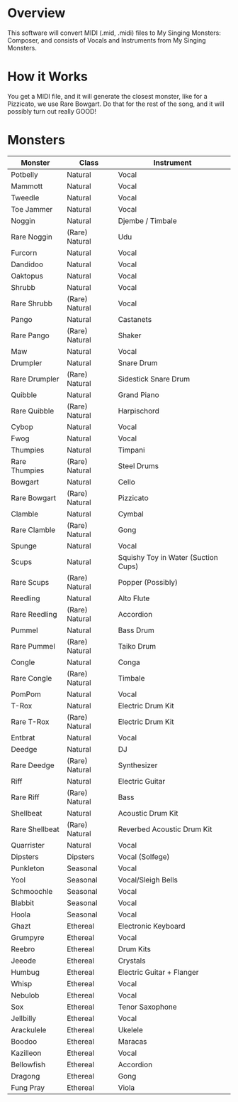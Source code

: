 
# Overview
This software will convert MIDI (.mid, .midi) files to My Singing Monsters: Composer, and consists of Vocals and Instruments from My Singing Monsters.

# How it Works
You get a MIDI file, and it will generate the closest monster, like for a Pizzicato, we use Rare Bowgart. Do that for the rest of the song, and it will possibly turn out really GOOD!

# Monsters
Monster|Class|Instrument
| ------ | ------- | -------- |
Potbelly | Natural | Vocal
Mammott | Natural | Vocal
Tweedle | Natural | Vocal
Toe Jammer | Natural | Vocal
Noggin | Natural | Djembe / Timbale
Rare Noggin | (Rare) Natural | Udu
Furcorn | Natural | Vocal
Dandidoo | Natural | Vocal
Oaktopus | Natural | Vocal
Shrubb | Natural | Vocal
Rare Shrubb | (Rare) Natural | Vocal
Pango | Natural | Castanets
Rare Pango | (Rare) Natural | Shaker
Maw | Natural | Vocal
Drumpler | Natural | Snare Drum
Rare Drumpler | (Rare) Natural | Sidestick Snare Drum
Quibble | Natural | Grand Piano
Rare Quibble | (Rare) Natural | Harpischord
Cybop | Natural | Vocal
Fwog | Natural | Vocal
Thumpies | Natural | Timpani
Rare Thumpies | (Rare) Natural | Steel Drums
Bowgart | Natural | Cello
Rare Bowgart | (Rare) Natural | Pizzicato
Clamble | Natural | Cymbal
Rare Clamble | (Rare) Natural | Gong
Spunge | Natural | Vocal
Scups | Natural | Squishy Toy in Water (Suction Cups)
Rare Scups | (Rare) Natural | Popper (Possibly)
Reedling | Natural | Alto Flute
Rare Reedling | (Rare) Natural | Accordion
Pummel | Natural | Bass Drum
Rare Pummel | (Rare) Natural | Taiko Drum
Congle | Natural | Conga
Rare Congle | (Rare) Natural | Timbale
PomPom | Natural | Vocal
T-Rox | Natural | Electric Drum Kit
Rare T-Rox | (Rare) Natural | Electric Drum Kit
Entbrat | Natural | Vocal
Deedge | Natural | DJ
Rare Deedge | (Rare) Natural | Synthesizer
Riff | Natural | Electric Guitar
Rare Riff | (Rare) Natural | Bass
Shellbeat | Natural | Acoustic Drum Kit
Rare Shellbeat | (Rare) Natural | Reverbed Acoustic Drum Kit
Quarrister | Natural | Vocal
Dipsters | Dipsters | Vocal (Solfege)
Punkleton | Seasonal | Vocal
Yool | Seasonal | Vocal/Sleigh Bells
Schmoochle | Seasonal | Vocal
Blabbit | Seasonal | Vocal
Hoola | Seasonal | Vocal
Ghazt | Ethereal | Electronic Keyboard
Grumpyre | Ethereal | Vocal
Reebro | Ethereal | Drum Kits
Jeeode | Ethereal | Crystals
Humbug | Ethereal | Electric Guitar + Flanger
Whisp | Ethereal | Vocal
Nebulob | Ethereal | Vocal
Sox | Ethereal | Tenor Saxophone
Jellbilly | Ethereal | Vocal
Arackulele | Ethereal | Ukelele
Boodoo | Ethereal | Maracas
Kazilleon | Ethereal | Vocal
Bellowfish | Ethereal | Accordion
Dragong | Ethereal | Gong
Fung Pray | Ethereal | Viola
